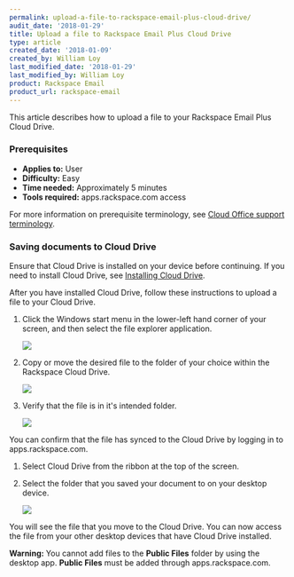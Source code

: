 ```yaml
---
permalink: upload-a-file-to-rackspace-email-plus-cloud-drive/
audit_date: '2018-01-29'
title: Upload a file to Rackspace Email Plus Cloud Drive
type: article
created_date: '2018-01-09'
created_by: William Loy
last_modified_date: '2018-01-29'
last_modified_by: William Loy
product: Rackspace Email
product_url: rackspace-email
---
```


This article describes how to upload a file to your Rackspace Email Plus Cloud Drive.

### Prerequisites

- **Applies to:** User
- **Difficulty:** Easy
- **Time needed:** Approximately 5 minutes
- **Tools required:**  apps.rackspace.com access

For more information on prerequisite terminology, see [Cloud Office support terminology](/how-to/cloud-office-support-terminology).
### Saving documents to Cloud Drive

Ensure that Cloud Drive is installed on your device before continuing. If you need to install Cloud Drive, see [Installing Cloud Drive](/how-to/rackspace-email-plus-getting-started/#cloud-drive-for-desktop).

After you have installed Cloud Drive, follow these instructions to upload a file to your Cloud Drive.

1. Click the Windows start menu in the lower-left hand corner of your screen, and then select the file explorer application.

    <img src="{% asset_path rackspace-email/rackspace-email-plus-save-a-file-cloud-drive/cloud_drive_file_explorer.png %}" />

2. Copy or move the desired file to the folder of your choice within the Rackspace Cloud Drive.

    <img src="{% asset_path rackspace-email/rackspace-email-plus-save-a-file-cloud-drive/drag_doc.png %}" />

3. Verify that the file is in it's intended folder.

    <img src="{% asset_path rackspace-email/rackspace-email-plus-save-a-file-cloud-drive/file_example.png %}" />

You can confirm that the file has synced to the Cloud Drive by logging in to apps.rackspace.com.

1. Select Cloud Drive from the ribbon at the top of the screen.

2. Select the folder that you saved your document to on your desktop device.

    <img src="{% asset_path rackspace-email/rackspace-email-plus-save-a-file-cloud-drive/webmail_drive.png %}" />

You will see the file that you move to the Cloud Drive. You can now access the file from your other desktop devices that have Cloud Drive installed.

**Warning:** You cannot add files to the **Public Files** folder by using the desktop app. **Public Files** must be added through apps.rackspace.com.
